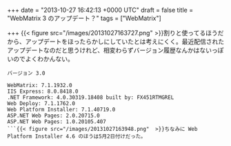 
+++
date = "2013-10-27 16:42:13 +0000 UTC"
draft = false
title = "WebMatrix 3 のアップデート？"
tags = ["WebMatrix"]

+++
{{< figure src="/images/20131027163727.png"  >}}割りと使ってるほうだから、アップデートをほったらかしにしていたとは考えにくく。最近配信されたアップデートなのだと思うけれど、相変わらずバージョン履歴なんかはないっぽいのでよくわかんない。
```
バージョン 3.0

WebMatrix: 7.1.1932.0
IIS Express: 8.0.8418.0
.NET Framework: 4.0.30319.18408 built by: FX451RTMGREL
Web Deploy: 7.1.1762.0
Web Platform Installer: 7.1.40719.0
ASP.NET Web Pages: 2.0.20715.0
ASP.NET Web Pages: 1.0.20105.407
```{{< figure src="/images/20131027163948.png"  >}}ちなみに Web Platform Installer 4.6 のほうは5月2日付けだった。



